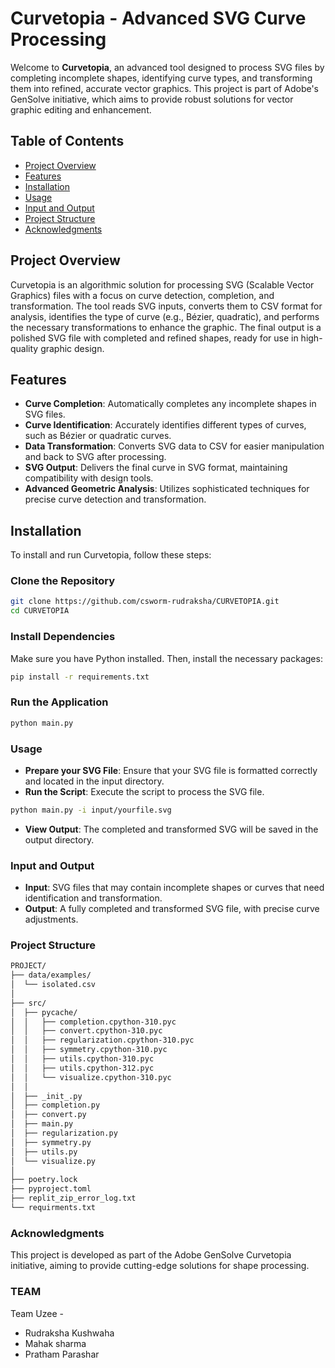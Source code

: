 # Curvetopia - Advanced SVG Curve Processing
Welcome to **Curvetopia**, an advanced tool designed to process SVG files by completing incomplete shapes, identifying curve types, and transforming them into refined, accurate vector graphics. This project is part of Adobe's GenSolve initiative, which aims to provide robust solutions for vector graphic editing and enhancement.

## Table of Contents
- [Project Overview](#project-overview)
- [Features](#features)
- [Installation](#installation)
- [Usage](#usage)
- [Input and Output](#input-and-output)
- [Project Structure](#project-structure)
- [Acknowledgments](#acknowledgments)

## Project Overview

Curvetopia is an algorithmic solution for processing SVG (Scalable Vector Graphics) files with a focus on curve detection, completion, and transformation. The tool reads SVG inputs, converts them to CSV format for analysis, identifies the type of curve (e.g., Bézier, quadratic), and performs the necessary transformations to enhance the graphic. The final output is a polished SVG file with completed and refined shapes, ready for use in high-quality graphic design.

## Features

- **Curve Completion**: Automatically completes any incomplete shapes in SVG files.
- **Curve Identification**: Accurately identifies different types of curves, such as Bézier or quadratic curves.
- **Data Transformation**: Converts SVG data to CSV for easier manipulation and back to SVG after processing.
- **SVG Output**: Delivers the final curve in SVG format, maintaining compatibility with design tools.
- **Advanced Geometric Analysis**: Utilizes sophisticated techniques for precise curve detection and transformation.

## Installation

To install and run Curvetopia, follow these steps:

### Clone the Repository

```bash
git clone https://github.com/csworm-rudraksha/CURVETOPIA.git
cd CURVETOPIA
```
### Install Dependencies
Make sure you have Python installed. Then, install the necessary packages:
```bash
pip install -r requirements.txt
```
### Run the Application
```bash
python main.py
```
### Usage
- **Prepare your SVG File**: Ensure that your SVG file is formatted correctly and located in the input directory.
- **Run the Script**: Execute the script to process the SVG file.
```bash
python main.py -i input/yourfile.svg
```
- **View Output**: The completed and transformed SVG will be saved in the output directory.

### Input and Output
- **Input**: SVG files that may contain incomplete shapes or curves that need identification and transformation.
- **Output**: A fully completed and transformed SVG file, with precise curve adjustments.
### Project Structure
```bash
PROJECT/
├── data/examples/
│  └── isolated.csv
│
├── src/
│  ├── pycache/
│  │   ├── completion.cpython-310.pyc
│  │   ├── convert.cpython-310.pyc
│  │   ├── regularization.cpython-310.pyc
│  │   ├── symmetry.cpython-310.pyc
│  │   ├── utils.cpython-310.pyc
│  │   ├── utils.cpython-312.pyc
│  │   └── visualize.cpython-310.pyc
│  │
│  ├── _init_.py
│  ├── completion.py
│  ├── convert.py
│  ├── main.py
│  ├── regularization.py
│  ├── symmetry.py
│  ├── utils.py
│  └── visualize.py
│
├── poetry.lock
├── pyproject.toml
├── replit_zip_error_log.txt
└── requirments.txt
```
### Acknowledgments
This project is developed as part of the Adobe GenSolve Curvetopia initiative, aiming to provide cutting-edge solutions for shape processing.
### TEAM
Team Uzee - 
- Rudraksha Kushwaha
- Mahak sharma 
- Pratham Parashar
